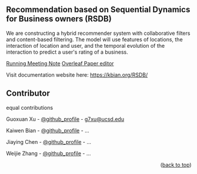 ## Recommendation based on Sequential Dynamics for Business owners (RSDB)
We are constructing a hybrid recommender system with collaborative filters and content-based filtering. The model will use features of locations, the interaction of location and user, and the temporal evolution of the interaction to predict a user's rating of a business.     

[Running Meeting Note](https://docs.google.com/document/d/1wip-kDJHyLVldHFIrES-p2NLOI2Qk7_ww8qfhiIvoc4/edit?usp=sharing)
[Overleaf Paper editor](https://www.overleaf.com/project/6747b9894eb6b872537547be)

Visit documentation website here: https://kbian.org/RSDB/

## Contributor 
equal contributions

Guoxuan Xu - [@github_profile](https://github.com/g7xu) - g7xu@ucsd.edu

Kaiwen Bian - [@github_profile]() - ...

Jiaying Chen - [@github_profile]() - ...

Weijie Zhang - [@github_profile]() - ...


<p align="right">(<a href="#readme-top">back to top</a>)</p>
